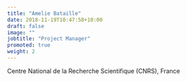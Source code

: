 ```yaml
---
title: "Amelie Bataille"
date: 2018-11-19T10:47:58+10:00
draft: false
image: ""
jobtitle: "Project Manager"
promoted: true
weight: 2
---
```



Centre National de la Recherche Scientifique (CNRS), France
